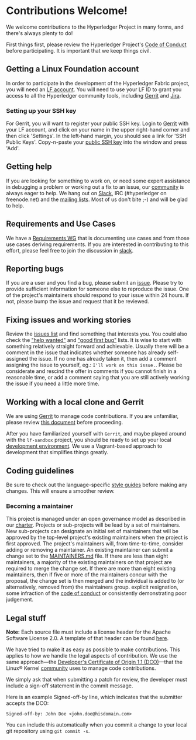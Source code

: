 # Contributions Welcome!

We welcome contributions to the Hyperledger Project in many forms, and
there's always plenty to do!

First things first, please review the Hyperledger Project's [Code of
Conduct](https://github.com/hyperledger/hyperledger/wiki/Hyperledger-Project-Code-of-Conduct)
before participating. It is important that we keep things civil.

## Getting a Linux Foundation account

In order to participate in the development of the Hyperledger Fabric project,
you will need an [LF account](Gerrit/lf-account.md). You will need to use
your LF ID to grant you access to all the Hyperledger community tools, including
[Gerrit](https://gerrit.hyperledger.org) and [Jira](https://jira.hyperledger.org).

### Setting up your SSH key

For Gerrit, you will want to register your public SSH key. Login to
[Gerrit](https://gerrit.hyperledger.org)
with your LF account, and click on your name in the upper right-hand corner
and then click 'Settings'. In the left-hand margin, you should see a link for
'SSH Public Keys'. Copy-n-paste your [public SSH key](https://help.github.com/articles/generating-an-ssh-key/)
into the window and press 'Add'.

## Getting help

If you are looking for something to work on, or need some expert assistance in
debugging a problem or working out a fix to an issue, our
[community](https://www.hyperledger.org/community) is always eager to help. We
hang out on [Slack](https://hyperledgerproject.slack.com/), IRC (#hyperledger on
freenode.net) and the [mailing lists](http://lists.hyperledger.org/). Most of us
don't bite ;-) and will be glad to help.

## Requirements and Use Cases

We have a [Requirements
WG](https://github.com/hyperledger/hyperledger/wiki/Requirements-WG) that is
documenting use cases and from those use cases deriving requirements. If you are
interested in contributing to this effort, please feel free to join the
discussion in
[slack](https://hyperledgerproject.slack.com/messages/requirements/).

## Reporting bugs

If you are a user and you find a bug, please submit an
[issue](https://github.com/hyperledger/fabric/issues). Please try to provide
sufficient information for someone else to reproduce the issue. One of the
project's maintainers should respond to your issue within 24 hours. If not,
please bump the issue and request that it be reviewed.

## Fixing issues and working stories
Review the [issues list](https://github.com/hyperledger/fabric/issues) and find
something that interests you. You could also check the ["help
wanted"](https://github.com/hyperledger/fabric/issues?q=is%3Aissue+is%3Aopen+label%3A%22help+wanted%22)
and ["good first
bug"](https://github.com/hyperledger/fabric/issues?q=is%3Aissue+is%3Aopen+label%3Agood-first-bug)
lists. It is wise to start with something relatively straight forward and
achievable. Usually there will be a comment in the issue that indicates whether
someone has already self-assigned the issue. If no one has already taken it,
then add a comment assigning the issue to yourself, eg.: `I'll work on this
issue.`. Please be considerate and rescind the offer in comments if you cannot
finish in a reasonable time, or add a comment saying that you are still actively
working the issue if you need a little more time.

## Working with a local clone and Gerrit

We are using [Gerrit](https://gerrit.hyperledger.org/r/#/admin/projects/fabric)
to manage code contributions. If you are unfamiliar, please review [this
document](Gerrit/gerrit.md) before proceeding.

After you have familiarized yourself with `Gerrit`, and maybe played around with
the `lf-sandbox` project, you should be ready to set up your local [development
environment](dev-setup/devenv.md). We use a Vagrant-based approach to
development that simplifies things greatly.

## Coding guidelines

Be sure to check out the language-specific [style
guides](Style-guides/go-style.md) before making any changes. This will ensure a
smoother review.

### Becoming a maintainer

This project is managed under an open governance model as described in our
[charter](https://www.hyperledger.org/about/charter). Projects or sub-projects
will be lead by a set of maintainers. New sub-projects can designate an initial
set of maintainers that will be approved by the top-level project's existing
maintainers when the project is first approved. The project's maintainers will,
from time-to-time, consider adding or removing a maintainer. An existing
maintainer can submit a change set to the [MAINTAINERS.md](MAINTAINERS.md) file.
If there are less than eight maintainers, a majority of the existing maintainers
on that project are required to merge the change set. If there are more than
eight existing maintainers, then if five or more of the maintainers concur with
the proposal, the change set is then merged and the individual is added to
(or alternatively, removed from) the maintainers group. explicit resignation,
some infraction of the [code of conduct](https://wiki.hyperledger.org/community/hyperledger-project-code-of-conduct)
or consistently demonstrating poor judgement.

## Legal stuff

**Note:** Each source file must include a license header for the Apache Software
License 2.0. A template of that header can be found [here](https://github.com/hyperledger/fabric/blob/master/docs/dev-setup/headers.txt).

We have tried to make it as easy as possible to make contributions. This
applies to how we handle the legal aspects of contribution. We use the same
approach&mdash;the [Developer's Certificate of Origin 1.1 (DCO)](docs/biz/DCO1.1.txt)&mdash;that
the Linux&reg; Kernel [community](http://elinux.org/Developer_Certificate_Of_Origin)
uses to manage code contributions.

We simply ask that when submitting a patch for review, the developer must include
a sign-off statement in the commit message.

Here is an example Signed-off-by line, which indicates that the submitter
accepts the DCO:

```
Signed-off-by: John Doe <john.doe@hisdomain.com>
```
You can include this automatically when you commit a change to your local git
repository using `git commit -s`.

